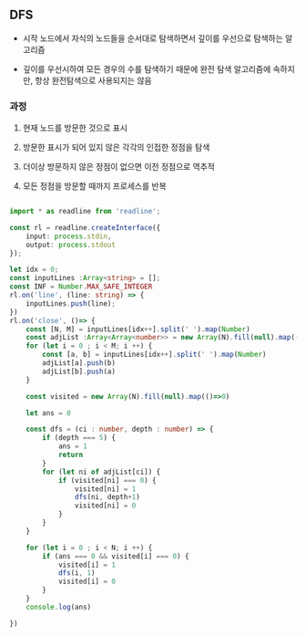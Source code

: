 ## DFS

- 시작 노드에서 자식의 노드들을 순서대로 탐색하면서 깊이를 우선으로 탐색하는 알고리즘

- 깊이를 우선시하여 모든 경우의 수를 탐색하기 때문에 완전 탐색 알고리즘에 속하지만, 항상 완전탐색으로 사용되지는 않음


### 과정

1. 현재 노드를 방문한 것으로 표시

2. 방문한 표시가 되어 있지 않은 각각의 인접한 정점을 탐색

3. 더이상 방문하지 않은 정점이 없으면 이전 정점으로 역추적

4. 모든 정점을 방문할 때까지 프로세스를 반복


```ts

import * as readline from 'readline';

const rl = readline.createInterface({
    input: process.stdin,
    output: process.stdout
});

let idx = 0;
const inputLines :Array<string> = [];
const INF = Number.MAX_SAFE_INTEGER
rl.on('line', (line: string) => {
    inputLines.push(line);
})
rl.on('close', ()=> {
    const [N, M] = inputLines[idx++].split(' ').map(Number)
    const adjList :Array<Array<number>> = new Array(N).fill(null).map(()=>[])
    for (let i = 0 ; i < M; i ++) {
        const [a, b] = inputLines[idx++].split(' ').map(Number)
        adjList[a].push(b)
        adjList[b].push(a)
    }

    const visited = new Array(N).fill(null).map(()=>0)

    let ans = 0

    const dfs = (ci : number, depth : number) => {
        if (depth === 5) {
            ans = 1
            return
        }
        for (let ni of adjList[ci]) {
            if (visited[ni] === 0) {
                visited[ni] = 1
                dfs(ni, depth+1)
                visited[ni] = 0
            }
        }
    }

    for (let i = 0 ; i < N; i ++) {
        if (ans === 0 && visited[i] === 0) {
            visited[i] = 1
            dfs(i, 1)
            visited[i] = 0
        }
    }
    console.log(ans)

})
```